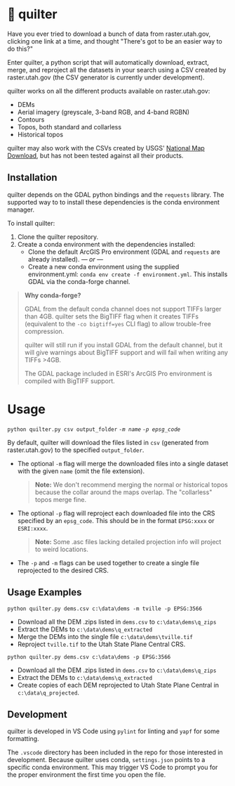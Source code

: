 # 🧵 quilter 

Have you ever tried to download a bunch of data from raster.utah.gov, clicking one link at a time, and thought "There's got to be an easier way to do this?"

Enter quilter, a python script that will automatically download, extract, merge, and reproject all the datasets in your search using a CSV created by raster.utah.gov (the CSV generator is currently under development).

quilter works on all the different products available on raster.utah.gov:
* DEMs
* Aerial imagery (greyscale, 3-band RGB, and 4-band RGBN)
* Contours
* Topos, both standard and collarless
* Historical topos

quilter may also work with the CSVs created by USGS' [National Map Download](https://viewer.nationalmap.gov/basic/), but has not been tested against all their products.

## Installation

quilter depends on the GDAL python bindings and the `requests` library. The supported way to to install these dependencies is the conda environment manager.

To install quilter:

1. Clone the quilter repository.
1. Create a conda environment with the dependencies installed:
   * Clone the default ArcGIS Pro environment (GDAL and `requests` are already installed).
   _— or —_
   * Create a new conda environment using the supplied environment.yml: `conda env create -f environment.yml`. This installs GDAL via the conda-forge channel.


>**Why conda-forge?**
>
>GDAL from the default conda channel does not support TIFFs larger than 4GB. quilter sets the BigTIFF flag when it creates TIFFs (equivalent to the `-co bigtiff=yes` CLI flag) to allow trouble-free compression.
>
>quilter will still run if you install GDAL from the default channel, but it will give warnings about BigTIFF support and will fail when writing any TIFFs >4GB.
>
>The GDAL package included in ESRI's ArcGIS Pro environment is compiled with BigTIFF support.

# Usage

`python quilter.py csv output_folder` _`-m name`_ _`-p epsg_code`_

By default, quilter will download the files listed in `csv` (generated from raster.utah.gov) to the specified `output_folder`.

* The optional `-m` flag will merge the downloaded files into a single dataset with the given `name` (omit the file extension). 

  >**Note:** We don't recommend merging the normal or historical topos because the collar around the maps overlap. The "collarless" topos merge fine.

* The optional `-p` flag will reproject each downloaded file into the CRS specified by an `epsg_code`. This should be in the format `EPSG:xxxx` or `ESRI:xxxx`. 

  >**Note:** Some .asc files lacking detailed projection info will project to weird locations.

* The `-p` and `-m` flags can be used together to create a single file reprojected to the desired CRS.

## Usage Examples

`python quilter.py dems.csv c:\data\dems -m tville -p EPSG:3566`
  * Download all the DEM .zips listed in `dems.csv` to `c:\data\dems\q_zips`
  * Extract the DEMs to `c:\data\dems\q_extracted`
  * Merge the DEMs into the single file `c:\data\dems\tville.tif`
  * Reproject `tville.tif` to the Utah State Plane Central CRS.

`python quilter.py dems.csv c:\data\dems -p EPSG:3566`
  * Download all the DEM .zips listed in `dems.csv` to `c:\data\dems\q_zips`
  * Extract the DEMs to `c:\data\dems\q_extracted`
  * Create copies of each DEM reprojected to Utah State Plane Central in `c:\data\q_projected`.

## Development

quilter is developed in VS Code using `pylint` for linting and `yapf` for some formatting. 

The `.vscode` directory has been included in the repo for those interested in development. Because quilter uses conda, `settings.json` points to a specific conda environment. This may trigger VS Code to prompt you for the proper environment the first time you open the file.

